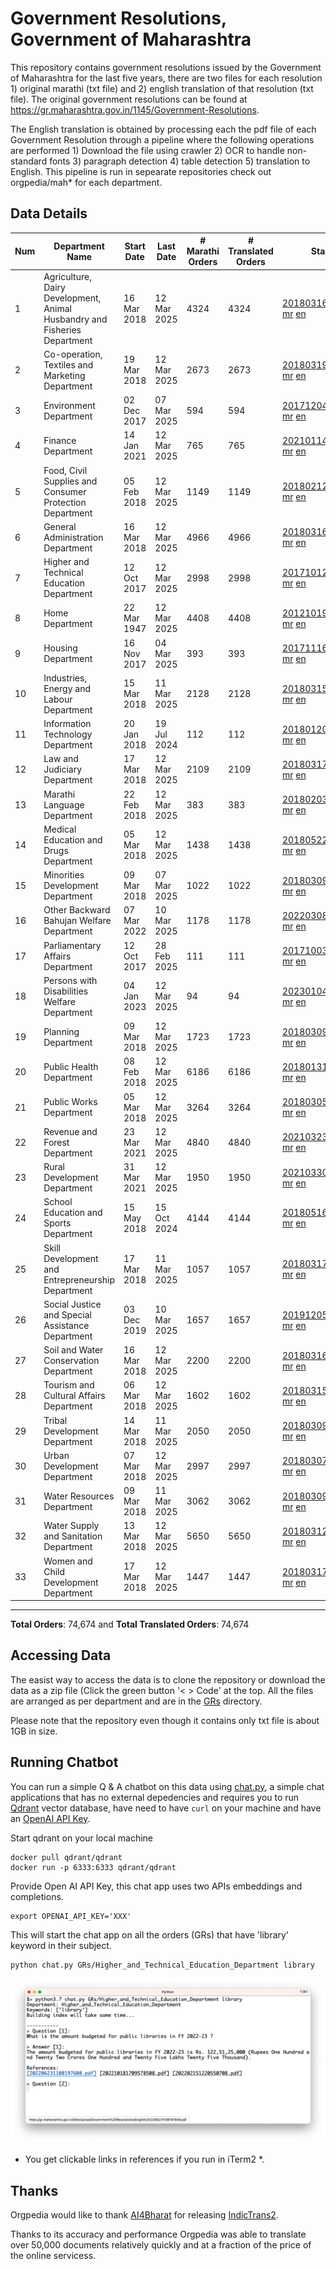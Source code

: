 # Government Resolutions, Government of Maharashtra

This repository contains government resolutions issued by the Government of Maharashtra for the last five years, there are two files for each resolution 1) original marathi (txt file) and 2) english translation of that resolution (txt file). The original government resolutions can be found at https://gr.maharashtra.gov.in/1145/Government-Resolutions.

The English translation is obtained by processing each the pdf file of each Government Resolution through a pipeline where the following operations are performed 1) Download the file using crawler 2) OCR to handle non-standard fonts 3) paragraph detection 4) table  detection 5) translation to English. This pipeline is run in sepearate repositories check out orgpedia/mah* for each department.


## Data Details

| Num | Department Name | Start Date | Last Date | # Marathi Orders | # Translated Orders | Starting Order | Last Order |
| --- | --------------- | ---------- | --------- | ---------------- | ------------------- | -------------- | ---------- |
| 1 | Agriculture, Dairy Development, Animal Husbandry and Fisheries Department | 16 Mar 2018 | 12 Mar 2025 | 4324 | 4324 | [201803161624182101.pdf](https://gr.maharashtra.gov.in/Site/Upload/Government%20Resolutions/English/201803161624182101.pdf) [mr](GRs/Agriculture,_Dairy_Development,_Animal_Husbandry_and_Fisheries_Department/201803161624182101.pdf.mr.txt) [en](GRs/Agriculture,_Dairy_Development,_Animal_Husbandry_and_Fisheries_Department/201803161624182101.pdf.en.txt) | [202503121119502801.pdf](https://gr.maharashtra.gov.in/Site/Upload/Government%20Resolutions/English/202503121119502801.pdf) [mr](GRs/Agriculture,_Dairy_Development,_Animal_Husbandry_and_Fisheries_Department/202503121119502801.pdf.mr.txt) [en](GRs/Agriculture,_Dairy_Development,_Animal_Husbandry_and_Fisheries_Department/202503121119502801.pdf.en.txt) |
| 2 | Co-operation, Textiles and Marketing Department | 19 Mar 2018 | 12 Mar 2025 | 2673 | 2673 | [201803191257576702.pdf](https://gr.maharashtra.gov.in/Site/Upload/Government%20Resolutions/English/201803191257576702.pdf) [mr](GRs/Co-operation,_Textiles_and_Marketing_Department/201803191257576702.pdf.mr.txt) [en](GRs/Co-operation,_Textiles_and_Marketing_Department/201803191257576702.pdf.en.txt) | [202503121851558702.pdf](https://gr.maharashtra.gov.in/Site/Upload/Government%20Resolutions/English/202503121851558702.pdf) [mr](GRs/Co-operation,_Textiles_and_Marketing_Department/202503121851558702.pdf.mr.txt) [en](GRs/Co-operation,_Textiles_and_Marketing_Department/202503121851558702.pdf.en.txt) |
| 3 | Environment Department | 02 Dec 2017 | 07 Mar 2025 | 594 | 594 | [201712041147216904.pdf](https://gr.maharashtra.gov.in/Site/Upload/Government%20Resolutions/English/201712041147216904.pdf) [mr](GRs/Environment_Department/201712041147216904.pdf.mr.txt) [en](GRs/Environment_Department/201712041147216904.pdf.en.txt) | [202503071700138904.pdf](https://gr.maharashtra.gov.in/Site/Upload/Government%20Resolutions/English/202503071700138904.pdf) [mr](GRs/Environment_Department/202503071700138904.pdf.mr.txt) [en](GRs/Environment_Department/202503071700138904.pdf.en.txt) |
| 4 | Finance Department | 14 Jan 2021 | 12 Mar 2025 | 765 | 765 | [202101141237329905.pdf](https://gr.maharashtra.gov.in/Site/Upload/Government%20Resolutions/English/202101141237329905.pdf) [mr](GRs/Finance_Department/202101141237329905.pdf.mr.txt) [en](GRs/Finance_Department/202101141237329905.pdf.en.txt) | [202503121625154905.pdf](https://gr.maharashtra.gov.in/Site/Upload/Government%20Resolutions/English/202503121625154905.pdf) [mr](GRs/Finance_Department/202503121625154905.pdf.mr.txt) [en](GRs/Finance_Department/202503121625154905.pdf.en.txt) |
| 5 | Food, Civil Supplies and Consumer Protection Department | 05 Feb 2018 | 12 Mar 2025 | 1149 | 1149 | [201802121244545806.pdf](https://gr.maharashtra.gov.in/Site/Upload/Government%20Resolutions/English/201802121244545806.pdf) [mr](GRs/Food,_Civil_Supplies_and_Consumer_Protection_Department/201802121244545806.pdf.mr.txt) [en](GRs/Food,_Civil_Supplies_and_Consumer_Protection_Department/201802121244545806.pdf.en.txt) | [202503121445270806.pdf](https://gr.maharashtra.gov.in/Site/Upload/Government%20Resolutions/English/202503121445270806.pdf) [mr](GRs/Food,_Civil_Supplies_and_Consumer_Protection_Department/202503121445270806.pdf.mr.txt) [en](GRs/Food,_Civil_Supplies_and_Consumer_Protection_Department/202503121445270806.pdf.en.txt) |
| 6 | General Administration Department | 16 Mar 2018 | 12 Mar 2025 | 4966 | 4966 | [201803161224022707.pdf](https://gr.maharashtra.gov.in/Site/Upload/Government%20Resolutions/English/201803161224022707.pdf) [mr](GRs/General_Administration_Department/201803161224022707.pdf.mr.txt) [en](GRs/General_Administration_Department/201803161224022707.pdf.en.txt) | [202503121439258307.pdf](https://gr.maharashtra.gov.in/Site/Upload/Government%20Resolutions/English/202503121439258307.pdf) [mr](GRs/General_Administration_Department/202503121439258307.pdf.mr.txt) [en](GRs/General_Administration_Department/202503121439258307.pdf.en.txt) |
| 7 | Higher and Technical Education Department | 12 Oct 2017 | 12 Mar 2025 | 2998 | 2998 | [201710121514029708.pdf](https://gr.maharashtra.gov.in/Site/Upload/Government%20Resolutions/English/201710121514029708.pdf) [mr](GRs/Higher_and_Technical_Education_Department/201710121514029708.pdf.mr.txt) [en](GRs/Higher_and_Technical_Education_Department/201710121514029708.pdf.en.txt) | [202503121647475208.pdf](https://gr.maharashtra.gov.in/Site/Upload/Government%20Resolutions/English/202503121647475208.pdf) [mr](GRs/Higher_and_Technical_Education_Department/202503121647475208.pdf.mr.txt) [en](GRs/Higher_and_Technical_Education_Department/202503121647475208.pdf.en.txt) |
| 8 | Home Department | 22 Mar 1947 | 12 Mar 2025 | 4408 | 4408 | [201210191648552129.pdf](https://gr.maharashtra.gov.in/Site/Upload/Government%20Resolutions/English/201210191648552129.pdf) [mr](GRs/Home_Department/201210191648552129.pdf.mr.txt) [en](GRs/Home_Department/201210191648552129.pdf.en.txt) | [202503121756466729.pdf](https://gr.maharashtra.gov.in/Site/Upload/Government%20Resolutions/English/202503121756466729.pdf) [mr](GRs/Home_Department/202503121756466729.pdf.mr.txt) [en](GRs/Home_Department/202503121756466729.pdf.en.txt) |
| 9 | Housing Department | 16 Nov 2017 | 04 Mar 2025 | 393 | 393 | [201711161447076609.pdf](https://gr.maharashtra.gov.in/Site/Upload/Government%20Resolutions/English/201711161447076609.pdf) [mr](GRs/Housing_Department/201711161447076609.pdf.mr.txt) [en](GRs/Housing_Department/201711161447076609.pdf.en.txt) | [202503041837534609.pdf](https://gr.maharashtra.gov.in/Site/Upload/Government%20Resolutions/English/202503041837534609.pdf) [mr](GRs/Housing_Department/202503041837534609.pdf.mr.txt) [en](GRs/Housing_Department/202503041837534609.pdf.en.txt) |
| 10 | Industries, Energy and Labour Department | 15 Mar 2018 | 11 Mar 2025 | 2128 | 2128 | [201803151204055010.pdf](https://gr.maharashtra.gov.in/Site/Upload/Government%20Resolutions/English/201803151204055010.pdf) [mr](GRs/Industries,_Energy_and_Labour_Department/201803151204055010.pdf.mr.txt) [en](GRs/Industries,_Energy_and_Labour_Department/201803151204055010.pdf.en.txt) | [202503111549109810.pdf](https://gr.maharashtra.gov.in/Site/Upload/Government%20Resolutions/English/202503111549109810.pdf) [mr](GRs/Industries,_Energy_and_Labour_Department/202503111549109810.pdf.mr.txt) [en](GRs/Industries,_Energy_and_Labour_Department/202503111549109810.pdf.en.txt) |
| 11 | Information Technology Department | 20 Jan 2018 | 19 Jul 2024 | 112 | 112 | [201801201843024511.pdf](https://gr.maharashtra.gov.in/Site/Upload/Government%20Resolutions/English/201801201843024511.pdf) [mr](GRs/Information_Technology_Department/201801201843024511.pdf.mr.txt) [en](GRs/Information_Technology_Department/201801201843024511.pdf.en.txt) | [202407191742379111.pdf](https://gr.maharashtra.gov.in/Site/Upload/Government%20Resolutions/English/202407191742379111.pdf) [mr](GRs/Information_Technology_Department/202407191742379111.pdf.mr.txt) [en](GRs/Information_Technology_Department/202407191742379111.pdf.en.txt) |
| 12 | Law and Judiciary Department | 17 Mar 2018 | 12 Mar 2025 | 2109 | 2109 | [201803171129290212.pdf](https://gr.maharashtra.gov.in/Site/Upload/Government%20Resolutions/English/201803171129290212.pdf) [mr](GRs/Law_and_Judiciary_Department/201803171129290212.pdf.mr.txt) [en](GRs/Law_and_Judiciary_Department/201803171129290212.pdf.en.txt) | [202503121457338812.pdf](https://gr.maharashtra.gov.in/Site/Upload/Government%20Resolutions/English/202503121457338812.pdf) [mr](GRs/Law_and_Judiciary_Department/202503121457338812.pdf.mr.txt) [en](GRs/Law_and_Judiciary_Department/202503121457338812.pdf.en.txt) |
| 13 | Marathi Language Department | 22 Feb 2018 | 12 Mar 2025 | 383 | 383 | [201802031549154233.pdf](https://gr.maharashtra.gov.in/Site/Upload/Government%20Resolutions/English/201802031549154233.pdf) [mr](GRs/Marathi_Language_Department/201802031549154233.pdf.mr.txt) [en](GRs/Marathi_Language_Department/201802031549154233.pdf.en.txt) | [202503121445380733.pdf](https://gr.maharashtra.gov.in/Site/Upload/Government%20Resolutions/English/202503121445380733.pdf) [mr](GRs/Marathi_Language_Department/202503121445380733.pdf.mr.txt) [en](GRs/Marathi_Language_Department/202503121445380733.pdf.en.txt) |
| 14 | Medical Education and Drugs Department | 05 Mar 2018 | 12 Mar 2025 | 1438 | 1438 | [201805221424292513.pdf](https://gr.maharashtra.gov.in/Site/Upload/Government%20Resolutions/English/201805221424292513.pdf) [mr](GRs/Medical_Education_and_Drugs_Department/201805221424292513.pdf.mr.txt) [en](GRs/Medical_Education_and_Drugs_Department/201805221424292513.pdf.en.txt) | [202503121046325113.pdf](https://gr.maharashtra.gov.in/Site/Upload/Government%20Resolutions/English/202503121046325113.pdf) [mr](GRs/Medical_Education_and_Drugs_Department/202503121046325113.pdf.mr.txt) [en](GRs/Medical_Education_and_Drugs_Department/202503121046325113.pdf.en.txt) |
| 15 | Minorities Development Department | 09 Mar 2018 | 07 Mar 2025 | 1022 | 1022 | [201803091218355314.pdf](https://gr.maharashtra.gov.in/Site/Upload/Government%20Resolutions/English/201803091218355314.pdf) [mr](GRs/Minorities_Development_Department/201803091218355314.pdf.mr.txt) [en](GRs/Minorities_Development_Department/201803091218355314.pdf.en.txt) | [202503071559085314.pdf](https://gr.maharashtra.gov.in/Site/Upload/Government%20Resolutions/English/202503071559085314.pdf) [mr](GRs/Minorities_Development_Department/202503071559085314.pdf.mr.txt) [en](GRs/Minorities_Development_Department/202503071559085314.pdf.en.txt) |
| 16 | Other Backward Bahujan Welfare Department | 07 Mar 2022 | 10 Mar 2025 | 1178 | 1178 | [202203081752439334.pdf](https://gr.maharashtra.gov.in/Site/Upload/Government%20Resolutions/English/202203081752439334.pdf) [mr](GRs/Other_Backward_Bahujan_Welfare_Department/202203081752439334.pdf.mr.txt) [en](GRs/Other_Backward_Bahujan_Welfare_Department/202203081752439334.pdf.en.txt) | [202503101441414134.pdf](https://gr.maharashtra.gov.in/Site/Upload/Government%20Resolutions/English/202503101441414134.pdf) [mr](GRs/Other_Backward_Bahujan_Welfare_Department/202503101441414134.pdf.mr.txt) [en](GRs/Other_Backward_Bahujan_Welfare_Department/202503101441414134.pdf.en.txt) |
| 17 | Parliamentary Affairs Department | 12 Oct 2017 | 28 Feb 2025 | 111 | 111 | [201710031642378615.pdf](https://gr.maharashtra.gov.in/Site/Upload/Government%20Resolutions/English/201710031642378615.pdf) [mr](GRs/Parliamentary_Affairs_Department/201710031642378615.pdf.mr.txt) [en](GRs/Parliamentary_Affairs_Department/201710031642378615.pdf.en.txt) | [202502281846183415.pdf](https://gr.maharashtra.gov.in/Site/Upload/Government%20Resolutions/English/202502281846183415.pdf) [mr](GRs/Parliamentary_Affairs_Department/202502281846183415.pdf.mr.txt) [en](GRs/Parliamentary_Affairs_Department/202502281846183415.pdf.en.txt) |
| 18 | Persons with Disabilities Welfare Department | 04 Jan 2023 | 12 Mar 2025 | 94 | 94 | [202301041906309635.pdf](https://gr.maharashtra.gov.in/Site/Upload/Government%20Resolutions/English/202301041906309635.pdf) [mr](GRs/Persons_with_Disabilities_Welfare_Department/202301041906309635.pdf.mr.txt) [en](GRs/Persons_with_Disabilities_Welfare_Department/202301041906309635.pdf.en.txt) | [202503121430181135.pdf](https://gr.maharashtra.gov.in/Site/Upload/Government%20Resolutions/English/202503121430181135.pdf) [mr](GRs/Persons_with_Disabilities_Welfare_Department/202503121430181135.pdf.mr.txt) [en](GRs/Persons_with_Disabilities_Welfare_Department/202503121430181135.pdf.en.txt) |
| 19 | Planning Department | 09 Mar 2018 | 12 Mar 2025 | 1723 | 1723 | [201803091441032716.pdf](https://gr.maharashtra.gov.in/Site/Upload/Government%20Resolutions/English/201803091441032716.pdf) [mr](GRs/Planning_Department/201803091441032716.pdf.mr.txt) [en](GRs/Planning_Department/201803091441032716.pdf.en.txt) | [202503121555444616.pdf](https://gr.maharashtra.gov.in/Site/Upload/Government%20Resolutions/English/202503121555444616....pdf) [mr](GRs/Planning_Department/202503121555444616.pdf.mr.txt) [en](GRs/Planning_Department/202503121555444616.pdf.en.txt) |
| 20 | Public Health Department | 08 Feb 2018 | 12 Mar 2025 | 6186 | 6186 | [201801311722275417.pdf](https://gr.maharashtra.gov.in/Site/Upload/Government%20Resolutions/English/201801311722275417.pdf) [mr](GRs/Public_Health_Department/201801311722275417.pdf.mr.txt) [en](GRs/Public_Health_Department/201801311722275417.pdf.en.txt) | [202503121740548217.pdf](https://gr.maharashtra.gov.in/Site/Upload/Government%20Resolutions/English/202503121740548217.pdf) [mr](GRs/Public_Health_Department/202503121740548217.pdf.mr.txt) [en](GRs/Public_Health_Department/202503121740548217.pdf.en.txt) |
| 21 | Public Works Department | 05 Mar 2018 | 12 Mar 2025 | 3264 | 3264 | [201803051515468118.pdf](https://gr.maharashtra.gov.in/Site/Upload/Government%20Resolutions/English/201803051515468118.pdf) [mr](GRs/Public_Works_Department/201803051515468118.pdf.mr.txt) [en](GRs/Public_Works_Department/201803051515468118.pdf.en.txt) | [202503121746134218.pdf](https://gr.maharashtra.gov.in/Site/Upload/Government%20Resolutions/English/202503121746134218.pdf) [mr](GRs/Public_Works_Department/202503121746134218.pdf.mr.txt) [en](GRs/Public_Works_Department/202503121746134218.pdf.en.txt) |
| 22 | Revenue and Forest Department | 23 Mar 2021 | 12 Mar 2025 | 4840 | 4840 | [202103231328393119.pdf](https://gr.maharashtra.gov.in/Site/Upload/Government%20Resolutions/English/202103231328393119.pdf) [mr](GRs/Revenue_and_Forest_Department/202103231328393119.pdf.mr.txt) [en](GRs/Revenue_and_Forest_Department/202103231328393119.pdf.en.txt) | [202503121629339519.pdf](https://gr.maharashtra.gov.in/Site/Upload/Government%20Resolutions/English/202503121629339519.pdf) [mr](GRs/Revenue_and_Forest_Department/202503121629339519.pdf.mr.txt) [en](GRs/Revenue_and_Forest_Department/202503121629339519.pdf.en.txt) |
| 23 | Rural Development Department | 31 Mar 2021 | 12 Mar 2025 | 1950 | 1950 | [202103301021181120.pdf](https://gr.maharashtra.gov.in/Site/Upload/Government%20Resolutions/English/202103301021181120.pdf) [mr](GRs/Rural_Development_Department/202103301021181120.pdf.mr.txt) [en](GRs/Rural_Development_Department/202103301021181120.pdf.en.txt) | [202503121521049920.pdf](https://gr.maharashtra.gov.in/Site/Upload/Government%20Resolutions/English/202503121521049920.pdf) [mr](GRs/Rural_Development_Department/202503121521049920.pdf.mr.txt) [en](GRs/Rural_Development_Department/202503121521049920.pdf.en.txt) |
| 24 | School Education and Sports Department | 15 May 2018 | 15 Oct 2024 | 4144 | 4144 | [201805161114241221.pdf](https://gr.maharashtra.gov.in/Site/Upload/Government%20Resolutions/English/201805161114241221.pdf) [mr](GRs/School_Education_and_Sports_Department/201805161114241221.pdf.mr.txt) [en](GRs/School_Education_and_Sports_Department/201805161114241221.pdf.en.txt) | [202410152127537021.pdf](https://gr.maharashtra.gov.in/Site/Upload/Government%20Resolutions/English/202410152127537021.pdf) [mr](GRs/School_Education_and_Sports_Department/202410152127537021.pdf.mr.txt) [en](GRs/School_Education_and_Sports_Department/202410152127537021.pdf.en.txt) |
| 25 | Skill Development and Entrepreneurship Department | 17 Mar 2018 | 11 Mar 2025 | 1057 | 1057 | [201803171322099003.pdf](https://gr.maharashtra.gov.in/Site/Upload/Government%20Resolutions/English/201803171322099003.pdf) [mr](GRs/Skill_Development_and_Entrepreneurship_Department/201803171322099003.pdf.mr.txt) [en](GRs/Skill_Development_and_Entrepreneurship_Department/201803171322099003.pdf.en.txt) | [202503111303337903.pdf](https://gr.maharashtra.gov.in/Site/Upload/Government%20Resolutions/English/202503111303337903.pdf) [mr](GRs/Skill_Development_and_Entrepreneurship_Department/202503111303337903.pdf.mr.txt) [en](GRs/Skill_Development_and_Entrepreneurship_Department/202503111303337903.pdf.en.txt) |
| 26 | Social Justice and Special Assistance Department | 03 Dec 2019 | 10 Mar 2025 | 1657 | 1657 | [201912051107011622.pdf](https://gr.maharashtra.gov.in/Site/Upload/Government%20Resolutions/English/201912051107011622.pdf) [mr](GRs/Social_Justice_and_Special_Assistance_Department/201912051107011622.pdf.mr.txt) [en](GRs/Social_Justice_and_Special_Assistance_Department/201912051107011622.pdf.en.txt) | [202503101741151622.pdf](https://gr.maharashtra.gov.in/Site/Upload/Government%20Resolutions/English/202503101741151622.pdf) [mr](GRs/Social_Justice_and_Special_Assistance_Department/202503101741151622.pdf.mr.txt) [en](GRs/Social_Justice_and_Special_Assistance_Department/202503101741151622.pdf.en.txt) |
| 27 | Soil and Water Conservation Department | 16 Mar 2018 | 12 Mar 2025 | 2200 | 2200 | [201803161247582426.pdf](https://gr.maharashtra.gov.in/Site/Upload/Government%20Resolutions/English/201803161247582426.pdf) [mr](GRs/Soil_and_Water_Conservation_Department/201803161247582426.pdf.mr.txt) [en](GRs/Soil_and_Water_Conservation_Department/201803161247582426.pdf.en.txt) | [202503121543231626.pdf](https://gr.maharashtra.gov.in/Site/Upload/Government%20Resolutions/English/202503121543231626.pdf) [mr](GRs/Soil_and_Water_Conservation_Department/202503121543231626.pdf.mr.txt) [en](GRs/Soil_and_Water_Conservation_Department/202503121543231626.pdf.en.txt) |
| 28 | Tourism and Cultural Affairs Department | 06 Mar 2018 | 12 Mar 2025 | 1602 | 1602 | [201803151055091823.pdf](https://gr.maharashtra.gov.in/Site/Upload/Government%20Resolutions/English/201803151055091823.pdf) [mr](GRs/Tourism_and_Cultural_Affairs_Department/201803151055091823.pdf.mr.txt) [en](GRs/Tourism_and_Cultural_Affairs_Department/201803151055091823.pdf.en.txt) | [202503121902544523.pdf](https://gr.maharashtra.gov.in/Site/Upload/Government%20Resolutions/English/202503121902544523.pdf) [mr](GRs/Tourism_and_Cultural_Affairs_Department/202503121902544523.pdf.mr.txt) [en](GRs/Tourism_and_Cultural_Affairs_Department/202503121902544523.pdf.en.txt) |
| 29 | Tribal Development Department | 14 Mar 2018 | 11 Mar 2025 | 2050 | 2050 | [201803091105184924.pdf](https://gr.maharashtra.gov.in/Site/Upload/Government%20Resolutions/English/201803091105184924.pdf) [mr](GRs/Tribal_Development_Department/201803091105184924.pdf.mr.txt) [en](GRs/Tribal_Development_Department/201803091105184924.pdf.en.txt) | [202503111757477824.pdf](https://gr.maharashtra.gov.in/Site/Upload/Government%20Resolutions/English/202503111757477824.pdf) [mr](GRs/Tribal_Development_Department/202503111757477824.pdf.mr.txt) [en](GRs/Tribal_Development_Department/202503111757477824.pdf.en.txt) |
| 30 | Urban Development Department | 07 Mar 2018 | 12 Mar 2025 | 2997 | 2997 | [201803071203178325.pdf](https://gr.maharashtra.gov.in/Site/Upload/Government%20Resolutions/English/201803071203178325.pdf) [mr](GRs/Urban_Development_Department/201803071203178325.pdf.mr.txt) [en](GRs/Urban_Development_Department/201803071203178325.pdf.en.txt) | [202503121734510125.pdf](https://gr.maharashtra.gov.in/Site/Upload/Government%20Resolutions/English/202503121734510125.pdf) [mr](GRs/Urban_Development_Department/202503121734510125.pdf.mr.txt) [en](GRs/Urban_Development_Department/202503121734510125.pdf.en.txt) |
| 31 | Water Resources Department | 09 Mar 2018 | 11 Mar 2025 | 3062 | 3062 | [201803091034435527.pdf](https://gr.maharashtra.gov.in/Site/Upload/Government%20Resolutions/English/201803091034435527.pdf) [mr](GRs/Water_Resources_Department/201803091034435527.pdf.mr.txt) [en](GRs/Water_Resources_Department/201803091034435527.pdf.en.txt) | [202503111701101927.pdf](https://gr.maharashtra.gov.in/Site/Upload/Government%20Resolutions/English/202503111701101927.pdf) [mr](GRs/Water_Resources_Department/202503111701101927.pdf.mr.txt) [en](GRs/Water_Resources_Department/202503111701101927.pdf.en.txt) |
| 32 | Water Supply and Sanitation Department | 13 Mar 2018 | 12 Mar 2025 | 5650 | 5650 | [201803121414108428.pdf](https://gr.maharashtra.gov.in/Site/Upload/Government%20Resolutions/English/201803121414108428.pdf) [mr](GRs/Water_Supply_and_Sanitation_Department/201803121414108428.pdf.mr.txt) [en](GRs/Water_Supply_and_Sanitation_Department/201803121414108428.pdf.en.txt) | [202503121748389428.pdf](https://gr.maharashtra.gov.in/Site/Upload/Government%20Resolutions/English/202503121748389428.pdf) [mr](GRs/Water_Supply_and_Sanitation_Department/202503121748389428.pdf.mr.txt) [en](GRs/Water_Supply_and_Sanitation_Department/202503121748389428.pdf.en.txt) |
| 33 | Women and Child Development Department | 17 Mar 2018 | 12 Mar 2025 | 1447 | 1447 | [201803171539444330.pdf](https://gr.maharashtra.gov.in/Site/Upload/Government%20Resolutions/English/201803171539444330.pdf) [mr](GRs/Women_and_Child_Development_Department/201803171539444330.pdf.mr.txt) [en](GRs/Women_and_Child_Development_Department/201803171539444330.pdf.en.txt) | [202503121718515730.pdf](https://gr.maharashtra.gov.in/Site/Upload/Government%20Resolutions/English/202503121718515730.pdf) [mr](GRs/Women_and_Child_Development_Department/202503121718515730.pdf.mr.txt) [en](GRs/Women_and_Child_Development_Department/202503121718515730.pdf.en.txt) |
----------------------------------------------------------------------------------------------------

**Total Orders**: 74,674 and **Total Translated Orders**: 74,674
## Accessing Data

The easist way to access the data is to clone the repository or download the data as a zip file (Click the green button '< > Code' at the top. All the files are arranged as per department and are in the [GRs](GRs) directory.

Please note that the repository even though it contains only txt file is about 1GB in size.

## Running Chatbot

You can run a simple Q & A chatbot on this data using [chat.py](chat.py), a simple chat applications that has no external depedencies and requires you to run [Qdrant](https://qdrant.tech/) vector database, have need to have `curl` on your machine and have an [OpenAI API Key](https://help.openai.com/en/articles/4936850-where-do-i-find-my-secret-api-key).

Start qdrant on your local machine
```shell
docker pull qdrant/qdrant
docker run -p 6333:6333 qdrant/qdrant
```

Provide Open AI API Key, this chat app uses two APIs embeddings and completions.
```shell
export OPENAI_API_KEY='XXX'
```

This will start the chat app on all the orders (GRs) that have 'library' keyword in their subject.

```shell
python chat.py GRs/Higher_and_Technical_Education_Department library
```

![screenshot of running chat.py](screenshot.png)

* You get clickable links in references if you run in iTerm2 *.

## Thanks

Orgpedia would like to thank [AI4Bharat](https://ai4bharat.iitm.ac.in/) for releasing [IndicTrans2](https://github.com/AI4Bharat/IndicTrans2).

Thanks to its accuracy and performance Orgpedia was able to translate over 50,000 documents relatively quickly and at a fraction of the price of the online servicess.


